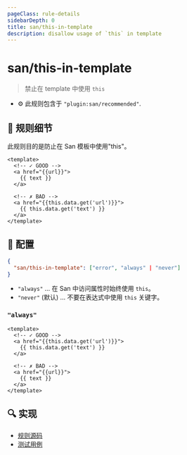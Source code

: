 ```yaml
---
pageClass: rule-details
sidebarDepth: 0
title: san/this-in-template
description: disallow usage of `this` in template
---
```

# san/this-in-template
> 禁止在 template 中使用 `this`

- :gear: 此规则包含于 `"plugin:san/recommended"`.

## :book: 规则细节

此规则目的是防止在 San 模板中使用"this"。

<eslint-code-block :rules="{'san/this-in-template': ['error']}">

```vue
<template>
  <!-- ✓ GOOD -->
  <a href="{{url}}">
    {{ text }}
  </a>
  
  <!-- ✗ BAD -->
  <a href="{{this.data.get('url')}}">
    {{ this.data.get('text') }}
  </a>
</template>
```

</eslint-code-block>

## :wrench: 配置

```json
{
  "san/this-in-template": ["error", "always" | "never"]
}
```
- `"always"` ... 在 San 中访问属性时始终使用 `this`。
- `"never"` (默认) ... 不要在表达式中使用 `this` 关键字。

### `"always"`

<eslint-code-block :rules="{'san/this-in-template': ['error', 'always']}">

```vue
<template>
  <!-- ✓ GOOD -->
  <a href="{{this.data.get('url')}}">
    {{ this.data.get('text') }}
  </a>
  
  <!-- ✗ BAD -->
  <a href="{{url}}">
    {{ text }}
  </a>
</template>
```

</eslint-code-block>

## :mag: 实现

- [规则源码](https://github.com/ecomfe/eslint-plugin-san/blob/main/lib/rules/this-in-template.js)
- [测试用例](https://github.com/ecomfe/eslint-plugin-san/tree/main/__tests__/lib/rules/this-in-template.test.js)
